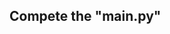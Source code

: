 <!-- 
[Link to Chap 5 Lab8](https://docs.google.com/presentation/d/1r3h2R9JwK9HK_U2Ia-zncL0BSjHV6Giu6ugNJ6yZpgc/edit#slide=id.g16b5233a379_0_64)

![Lab2](https://nimbus-screenshots.s3.amazonaws.com/s/13912d348eaccf92245d07bc4b1fea23.png) 
-->

## Compete the "main.py"


